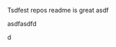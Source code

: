 Tsdfest repos readme is great asdf







asdfasdfd




d















































































































































